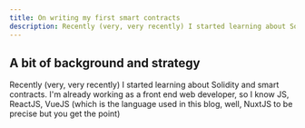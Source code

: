 ```yaml
---
title: On writing my first smart contracts
description: Recently (very, very recently) I started learning about Solidity and smart contracts...
---
```


## A bit of background and strategy

Recently (very, very recently) I started learning about Solidity and smart contracts. I'm already working as a front end web developer, so I know JS, ReactJS, VueJS (which is the language used in this blog, well, NuxtJS to be precise but you get the point)
